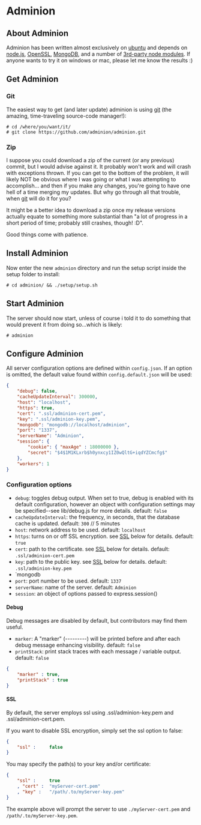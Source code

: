 Adminion
========

## About Adminion
Adminion has been written almost exclusively on [ubuntu](http://www.ubuntu.com) and depends on [node.js](http://nodejs.org), [OpenSSL](https://www.openssl.org/), [MongoDB](http://www.mongodb.org), and a number of [3rd-party node modules](https://github.com/adminion/adminion/blob/master/package.json#L17).  If anyone wants to try it on windows or mac, please let me know the results :)

## Get Adminion

### Git
The easiest way to get (and later update) adminion is using [git](http://git-scm.com) (the amazing, time-traveling source-code manager!):

	# cd /where/you/want/it/
	# git clone https://github.com/adminion/adminion.git

### Zip
I suppose you could download a zip of the current (or any previous) commit, but I would advise against it.  It probably won't work and will crash with exceptions thrown.  If you can get to the bottom of the problem, it will likely NOT be obvious where I was going or what I was attempting to accomplish... and then if you make any changes, you're going to have one hell of a time merging my updates.  But why go through all that trouble, when [git](http://git-scm.com) will do it for you?

It might be a better idea to download a zip once my release versions actually equate to something more substantial than "a lot of progress in a short period of time; probably still crashes, though! :D".  

Good things come with patience.

## Install Adminion
Now enter the new `adminion` directory and run the setup script inside the setup folder to install:

	# cd adminion/ && ./setup/setup.sh
	
## Start Adminion
The server should now start, unless of course i told it to do something that would prevent it from doing so...which is likely:

	# adminion

## Configure Adminion
All server configuration options are defined within `config.json`.  If an option is omitted, the default value found within `config.default.json` will be used:
```json
{
    "debug": false,
    "cacheUpdateInterval": 300000, 
    "host": "localhost", 
    "https": true,
    "cert": ".ssl/adminion-cert.pem",
    "key": ".ssl/adminion-key.pem",
    "mongodb": "mongodb://localhost/adminion",
    "port": "1337",
    "serverName": "Adminion",
    "session": {
        "cookie": { "maxAge" : 18000000 }, 
        "secret": "$4$1M1KLxrb$h0ynxcy1IZ0wQltG+iqdYZCmcfg$"
    },
    "workers": 1
}
```

### Configuration options

* `debug`: toggles debug output. When set to true, debug is enabled with its default configuration, however an object with configuration settings may be specified--see lib/debug.js for more details. default: `false`
* `cacheUpdateInterval`: the frequency, in seconds, that the database cache is updated. default: `300` // 5 minutes
* `host`: network address to be used. default: `localhost`
* `https`: turns on or off SSL encryption. see [SSL](http://github.com/adminion/adminion#ssl) below for details. default: `true`
* `cert`: path to the certificate. see [SSL](http://github.com/adminion/adminion#ssl) below for details. default: `.ssl/adminion-cert.pem`
* `key`: path to the public key. see [SSL](http://github.com/adminion/adminion#ssl) below for details. default: `.ssl/adminion-key.pem`
* `mongodb
* `port`: port number to be used. default: `1337`
* `serverName`: name of the server. default: `Adminion`
* `session`: an object of options passed to express.session()

#### Debug
Debug messages are disabled by default, but contributors may find them useful.  

* `marker`: A "marker" (---------) will be printed before and after each debug message enhancing visibility. default: `false`
* `printStack`: print stack traces with each message / variable output. default: `false`

```json
{
    "marker" : true,
    "printStack" : true
}
```

#### SSL
By default, the server employs ssl using .ssl/adminion-key.pem and .ssl/adminion-cert.pem.

If you want to disable SSL encryption, simply set the ssl option to false:
```json
{
	"ssl" :		false
}
```

You may specify the path(s) to your key and/or certificate:
```json
{
	"ssl" :		true
	, "cert" : 	"myServer-cert.pem"
	, "key" : 	"/path/.to/myServer-key.pem"
}
```
The example above will prompt the server to use `./myServer-cert.pem` and `/path/.to/myServer-key.pem`.